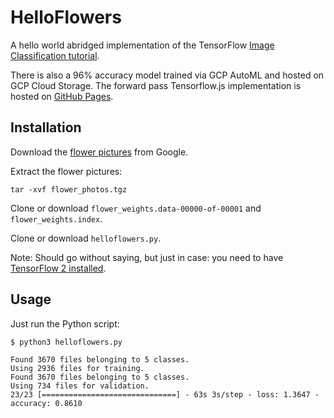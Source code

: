 # HelloFlowers

A hello world abridged implementation of the TensorFlow [Image Classification tutorial](https://www.tensorflow.org/tutorials/images/classification).

There is also a 96% accuracy model trained via GCP AutoML and hosted on GCP Cloud Storage. The forward pass Tensorflow.js implementation is hosted on [GitHub Pages](https://mrderive.github.io).

## Installation

Download the [flower pictures](https://storage.googleapis.com/download.tensorflow.org/example_images/flower_photos.tgz) from Google.

Extract the flower pictures:
```
tar -xvf flower_photos.tgz
```

Clone or download `flower_weights.data-00000-of-00001` and `flower_weights.index`.

Clone or download `helloflowers.py`.

Note: Should go without saying, but just in case: you need to have [TensorFlow 2 installed](https://www.tensorflow.org/install).

## Usage

Just run the Python script:
```
$ python3 helloflowers.py

Found 3670 files belonging to 5 classes.
Using 2936 files for training.
Found 3670 files belonging to 5 classes.
Using 734 files for validation.
23/23 [==============================] - 63s 3s/step - loss: 1.3647 - accuracy: 0.8610
```
